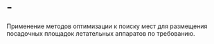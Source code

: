 # -
Применение методов оптимизации к поиску мест для размещения посадочных площадок летательных аппаратов по требованию.
